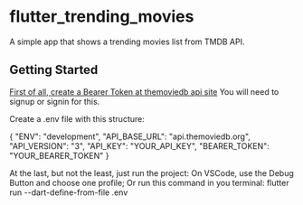 # flutter_trending_movies

A simple app that shows a trending movies list from TMDB API.

## Getting Started

[First of all, create a Bearer Token at themoviedb api site](https://www.themoviedb.org/settings/api)
You will need to signup or signin for this.

Create a .env file with this structure:

{
    "ENV": "development",
    "API_BASE_URL": "api.themoviedb.org",
    "API_VERSION": "3",
    "API_KEY": "YOUR_API_KEY",
    "BEARER_TOKEN": "YOUR_BEARER_TOKEN"
}

At the last, but not the least, just run the project:
    On VSCode, use the Debug Button and choose one profile;
    Or run this command in you terminal:
        flutter run --dart-define-from-file .env